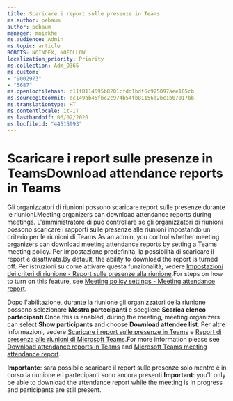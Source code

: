 ```yaml
---
title: Scaricare i report sulle presenze in Teams
ms.author: pebaum
author: pebaum
manager: mnirkhe
ms.audience: Admin
ms.topic: article
ROBOTS: NOINDEX, NOFOLLOW
localization_priority: Priority
ms.collection: Adm_O365
ms.custom:
- "9002973"
- "5687"
ms.openlocfilehash: d11f8114595b8201cfdd1bdf6c925097aee185cb
ms.sourcegitcommit: dc149ab45fbc2c974b54fb81156d2bc1b07017bb
ms.translationtype: HT
ms.contentlocale: it-IT
ms.lasthandoff: 06/02/2020
ms.locfileid: "44515993"
---
```

# <a name="download-attendance-reports-in-teams"></a><span data-ttu-id="cc217-102">Scaricare i report sulle presenze in Teams</span><span class="sxs-lookup"><span data-stu-id="cc217-102">Download attendance reports in Teams</span></span>

<span data-ttu-id="cc217-103">Gli organizzatori di riunioni possono scaricare report sulle presenze durante le riunioni.</span><span class="sxs-lookup"><span data-stu-id="cc217-103">Meeting organizers can download attendance reports during meetings.</span></span> <span data-ttu-id="cc217-104">L'amministratore di può controllare se gli organizzatori di riunioni possono scaricare i rapporti sulle presenze alle riunioni impostando un criterio per le riunioni di Teams.</span><span class="sxs-lookup"><span data-stu-id="cc217-104">As an admin, you control whether meeting organizers can download meeting attendance reports by setting a Teams meeting policy.</span></span> <span data-ttu-id="cc217-105">Per impostazione predefinita, la possibilità di scaricare il report è disattivata.</span><span class="sxs-lookup"><span data-stu-id="cc217-105">By default, the ability to download the report is turned off.</span></span> <span data-ttu-id="cc217-106">Per istruzioni su come attivare questa funzionalità, vedere [Impostazioni dei criteri di riunione - Report sulle presenze alla riunione](https://docs.microsoft.com/microsoftteams/meeting-policies-in-teams#meeting-policy-settings---meeting-attendance-report).</span><span class="sxs-lookup"><span data-stu-id="cc217-106">For steps on how to turn on this feature, see  [Meeting policy settings - Meeting attendance report](https://docs.microsoft.com/microsoftteams/meeting-policies-in-teams#meeting-policy-settings---meeting-attendance-report).</span></span>

<span data-ttu-id="cc217-107">Dopo l'abilitazione, durante la riunione gli organizzatori della riunione possono selezionare **Mostra partecipanti** e scegliere **Scarica elenco partecipanti**.</span><span class="sxs-lookup"><span data-stu-id="cc217-107">Once this is enabled, during the meeting, meeting organizers can select  **Show participants**  and choose  **Download attendee list**.</span></span> <span data-ttu-id="cc217-108">Per altre informazioni, vedere [Scaricare i report sulle presenze in Teams](https://support.office.com/article/download-attendance-reports-in-teams-ae7cf170-530c-47d3-84c1-3aedac74d310) e [Report di presenza alle riunioni di Microsoft Teams](https://docs.microsoft.com/microsoftteams/teams-analytics-and-reports/meeting-attendance-report).</span><span class="sxs-lookup"><span data-stu-id="cc217-108">For more information please see [Download attendance reports in Teams](https://support.office.com/article/download-attendance-reports-in-teams-ae7cf170-530c-47d3-84c1-3aedac74d310) and [Microsoft Teams meeting attendance report](https://docs.microsoft.com/microsoftteams/teams-analytics-and-reports/meeting-attendance-report).</span></span>

<span data-ttu-id="cc217-109">**Importante**: sarà possibile scaricare il report sulle presenze solo mentre è in corso la riunione e i partecipanti sono ancora presenti.</span><span class="sxs-lookup"><span data-stu-id="cc217-109">**Important**: you'll only be able to download the attendance report while the meeting is in progress and participants are still present.</span></span>